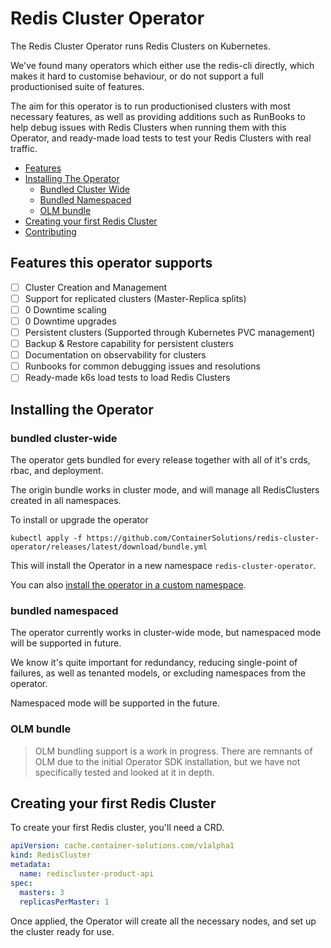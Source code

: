 # Redis Cluster Operator

The Redis Cluster Operator runs Redis Clusters on Kubernetes.

We've found many operators which either use the redis-cli directly, which makes it hard to customise
behaviour, or do not support a full productionised suite of features.

The aim for this operator is to run productionised clusters with most necessary features, 
as well as providing additions such as RunBooks to help debug issues with Redis Clusters 
when running them with this Operator, and ready-made load tests to test your Redis Clusters with real traffic.

* [Features](#features-this-operator-supports)
* [Installing The Operator](#installing-the-operator)
  * [Bundled Cluster Wide](#bundled-cluster-wide)
  * [Bundled Namespaced](#bundled-namespaced)
  * [OLM bundle](#olm-bundle)
* [Creating your first Redis Cluster](#creating-your-first-redis-cluster)
* [Contributing](./CONTRIBUTING.md)

## Features this operator supports
- [ ] Cluster Creation and Management
- [ ] Support for replicated clusters (Master-Replica splits)
- [ ] 0 Downtime scaling
- [ ] 0 Downtime upgrades
- [ ] Persistent clusters (Supported through Kubernetes PVC management)
- [ ] Backup & Restore capability for persistent clusters
- [ ] Documentation on observability for clusters
- [ ] Runbooks for common debugging issues and resolutions
- [ ] Ready-made k6s load tests to load Redis Clusters

## Installing the Operator

### bundled cluster-wide

The operator gets bundled for every release together with all of it's crds, rbac, and deployment.

The origin bundle works in cluster mode, and will manage all RedisClusters created in all namespaces. 

To install or upgrade the operator 
```shell
kubectl apply -f https://github.com/ContainerSolutions/redis-cluster-operator/releases/latest/download/bundle.yml
```

This will install the Operator in a new namespace `redis-cluster-operator`. 

You can also [install the operator in a custom namespace](./docs/installing-in-a-custom-namespace.md).

### bundled namespaced

The operator currently works in cluster-wide mode, but namespaced mode will be supported in future.

We know it's quite important for redundancy, reducing single-point of failures, 
as well as tenanted models, or excluding namespaces from the operator.

Namespaced mode will be supported in the future.

### OLM bundle

> OLM bundling support is a work in progress. 
> There are remnants of OLM due to the initial Operator SDK installation, 
> but we have not specifically tested and looked at it in depth.

## Creating your first Redis Cluster

To create your first Redis cluster, you'll need a CRD.

```yaml
apiVersion: cache.container-solutions.com/v1alpha1
kind: RedisCluster
metadata:
  name: rediscluster-product-api
spec:
  masters: 3
  replicasPerMaster: 1
```

Once applied, the Operator will create all the necessary nodes, and set up the cluster ready for use.
